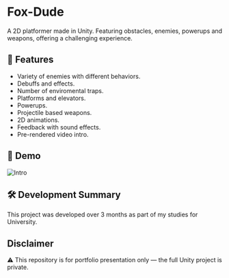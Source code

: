 # Fox-Dude
A 2D platformer made in Unity. Featuring obstacles, enemies, powerups and weapons, offering a challenging experience.

## 🚀 Features
- Variety of enemies with different behaviors.
- Debuffs and effects.
- Number of enviromental traps.
- Platforms and elevators.
- Powerups.
- Projectile based weapons.
- 2D animations.
- Feedback with sound effects.
- Pre-rendered video intro.

## 🎥 Demo
![Intro](https://github.com/user-attachments/assets/12b599ed-4ec1-4154-bdb5-ef8ebd1bfdea)

## 🛠 Development Summary
This project was developed over 3 months as part of my studies for University.

## Disclaimer
⚠️ This repository is for portfolio presentation only — the full Unity project is private.
